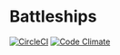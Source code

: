 # Battleships

[![CircleCI](https://circleci.com/gh/piotrleniec/battleships-vue/tree/master.svg?style=svg)](https://circleci.com/gh/piotrleniec/battleships-vue/tree/master)
[![Code Climate](https://lima.codeclimate.com/github/piotrleniec/battleships-vue/badges/gpa.svg)](https://lima.codeclimate.com/github/piotrleniec/battleships-vue)
